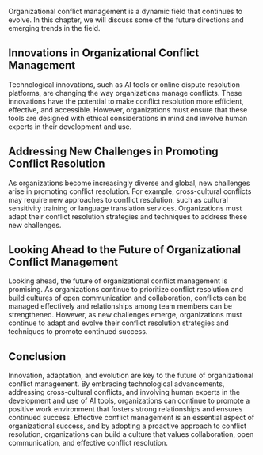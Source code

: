 
Organizational conflict management is a dynamic field that continues to evolve. In this chapter, we will discuss some of the future directions and emerging trends in the field.

Innovations in Organizational Conflict Management
-------------------------------------------------

Technological innovations, such as AI tools or online dispute resolution platforms, are changing the way organizations manage conflicts. These innovations have the potential to make conflict resolution more efficient, effective, and accessible. However, organizations must ensure that these tools are designed with ethical considerations in mind and involve human experts in their development and use.

Addressing New Challenges in Promoting Conflict Resolution
----------------------------------------------------------

As organizations become increasingly diverse and global, new challenges arise in promoting conflict resolution. For example, cross-cultural conflicts may require new approaches to conflict resolution, such as cultural sensitivity training or language translation services. Organizations must adapt their conflict resolution strategies and techniques to address these new challenges.

Looking Ahead to the Future of Organizational Conflict Management
-----------------------------------------------------------------

Looking ahead, the future of organizational conflict management is promising. As organizations continue to prioritize conflict resolution and build cultures of open communication and collaboration, conflicts can be managed effectively and relationships among team members can be strengthened. However, as new challenges emerge, organizations must continue to adapt and evolve their conflict resolution strategies and techniques to promote continued success.

Conclusion
----------

Innovation, adaptation, and evolution are key to the future of organizational conflict management. By embracing technological advancements, addressing cross-cultural conflicts, and involving human experts in the development and use of AI tools, organizations can continue to promote a positive work environment that fosters strong relationships and ensures continued success. Effective conflict management is an essential aspect of organizational success, and by adopting a proactive approach to conflict resolution, organizations can build a culture that values collaboration, open communication, and effective conflict resolution.
